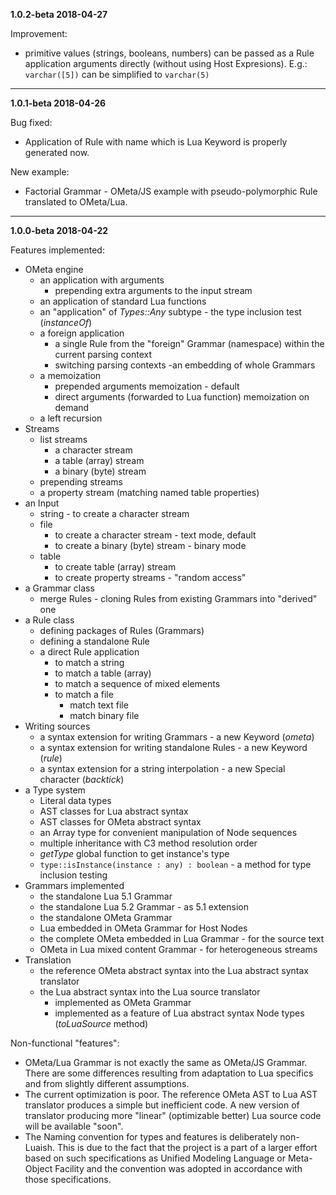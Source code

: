 **1.0.2-beta 2018-04-27**

Improvement:
- primitive values (strings, booleans, numbers) can be passed as a Rule application arguments directly (without using Host Expresions). E.g.: `varchar([5])` can be simplified to `varchar(5)`
___
**1.0.1-beta 2018-04-26**

Bug fixed:
- Application of Rule with name which is Lua Keyword is properly generated now.

New example:
- Factorial Grammar - OMeta/JS example with pseudo-polymorphic Rule translated to OMeta/Lua.
___
**1.0.0-beta 2018-04-22**

Features implemented:
- OMeta engine
  - an application with arguments
    - prepending extra arguments to the input stream
  - an application of standard Lua functions
  - an "application" of *Types::Any* subtype - the type inclusion test (*instanceOf*)
  - a foreign application
    - a single Rule from the "foreign" Grammar (namespace) within the current parsing context
    - switching parsing contexts -an embedding of whole Grammars
  - a memoization
    - prepended arguments memoization - default
    - direct arguments (forwarded to Lua function) memoization on demand
  - a left recursion
- Streams
  - list streams
    - a character stream
    - a table (array) stream
    - a binary (byte) stream
  - prepending streams
  - a property stream (matching named table properties)
- an Input
  - string - to create a character stream
  - file
    - to create a character stream - text mode, default
    - to create a binary (byte) stream - binary mode
  - table
    - to create table (array) stream
    - to create property streams - "random access"
- a Grammar class
  - merge Rules - cloning Rules from existing Grammars into "derived" one
- a Rule class
  - defining packages of Rules (Grammars)
  - defining a standalone Rule
  - a direct Rule application
    - to match a string
    - to match a table (array)
    - to match a sequence of mixed elements
    - to match a file
      - match text file
      - match binary file
- Writing sources
  - a syntax extension for writing Grammars - a new Keyword (*ometa*)
  - a syntax extension for writing standalone Rules - a new Keyword (*rule*)
  - a syntax extension for a string interpolation - a new Special character (*backtick*)
- a Type system
  - Literal data types
  - AST classes for Lua abstract syntax
  - AST classes for OMeta abstract syntax
  - an Array type for convenient manipulation of Node sequences
  - multiple inheritance with C3 method resolution order
  - *getType* global function to get instance's type
  - `type::isInstance(instance : any) : boolean` - a method for type inclusion testing
- Grammars implemented
  - the standalone Lua 5.1 Grammar
  - the standalone Lua 5.2 Grammar - as 5.1 extension
  - the standalone OMeta Grammar
  - Lua embedded in OMeta Grammar for Host Nodes
  - the complete OMeta embedded in Lua Grammar - for the source text
  - OMeta in Lua mixed content Grammar - for heterogeneous streams
- Translation
  - the reference OMeta abstract syntax into the Lua abstract syntax translator
  - the Lua abstract syntax into the Lua source translator
    - implemented as OMeta Grammar
    - implemented as a feature of Lua abstract syntax Node types (*toLuaSource* method)

Non-functional "features":
- OMeta/Lua Grammar is not exactly the same as OMeta/JS Grammar. There are some differences resulting from adaptation to Lua specifics and from slightly different assumptions.
- The current optimization is poor. The reference OMeta AST to Lua AST translator produces a simple but inefficient code. A new version of translator producing more "linear" (optimizable better) Lua source code will be available "soon".
- The Naming convention for types and features is deliberately non-Luaish. This is due to the fact that the project is a part of a larger effort based on such specifications as Unified Modeling Language or Meta-Object Facility and the convention was adopted in accordance with those specifications.
